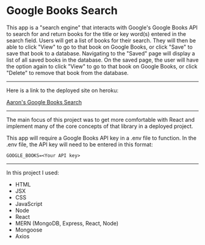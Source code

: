 # Google Books Search

This app is a "search engine" that interacts with Google's Google Books API to search for and return books for the title or key word(s) entered in the search field. Users will get a list of books for their search. They will then be able to click "View" to go to that book on Google Books, or click "Save" to save that book to a database. Navigating to the "Saved" page will display a list of all saved books in the database. On the saved page, the user will have the option again to click "View" to go to that book on Google Books, or click "Delete" to remove that book from the database.

---

Here is a link to the deployed site on heroku:

[Aaron's Google Books Search](https://ag-google-books-search.herokuapp.com/)

---

The main focus of this project was to get more comfortable with React and implement many of the core concepts of that library in a deployed project.

This app will require a Google Books API key in a .env file to function. In the .env file, the API key will need to be entered in this format:

```
GOOGLE_BOOKS=<Your API key>
```

---

In this project I used:
- HTML
- JSX
- CSS
- JavaScript
- Node 
- React
- MERN (MongoDB, Express, React, Node)
- Mongoose
- Axios